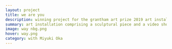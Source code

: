 ```yaml
---
layout: project
title: we are you
description: winning project for the grantham art prize 2019 art installation comprising a sculptural piece and a video showcasing coral bleaching
summary: art installation comprising a sculptural piece and a video showcasing coral bleaching
image: way nbg.png
hover: way.png
category: with Miyuki Oka
---
```

